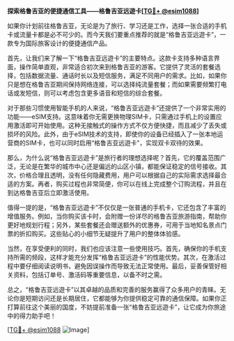 **探索格鲁吉亚的便捷通信工具——格鲁吉亚远遊卡[[TG💪+ @esim1088](https://t.me/s/esim1088)]**

如果你计划前往格鲁吉亚，无论是为了旅行、学习还是工作，选择一张合适的手机卡或流量卡都是必不可少的。而今天我们要重点推荐的就是“格鲁吉亚远遊卡”，一款专为国际旅客设计的便捷通信产品。

首先，让我们来了解一下“格鲁吉亚远遊卡”的主要特点。这款卡支持多种语言界面，操作简单直观，非常适合初次来到格鲁吉亚的游客。它提供了灵活的套餐选择，包括数据流量、通话时长以及短信服务，满足不同用户的需求。比如，如果你只是想在格鲁吉亚期间保持网络连接，可以选择纯流量套餐；而如果需要频繁打电话或发短信，则可以考虑包含更多语音和短信的综合套餐。

对于那些习惯使用智能手机的人来说，“格鲁吉亚远遊卡”还提供了一个非常实用的功能——eSIM支持。这意味着你无需更换物理SIM卡，只需通过手机上的设置应用激活即可开始使用。这种无接触式的操作方式不仅方便快捷，而且减少了丢失或损坏的风险。此外，由于eSIM技术的支持，即使你的设备已经插入了一张本地运营商的SIM卡，也可以同时启用“格鲁吉亚远遊卡”，实现双卡双待的效果。

那么，为什么说“格鲁吉亚远遊卡”是旅行者的理想选择呢？首先，它的覆盖范围广泛，无论是在繁华的城市中心还是偏远的山区小镇，都能保证稳定的信号接收。其次，价格合理且透明，没有任何隐藏费用，用户可以根据自己的实际需求选择最合适的方案。再者，购买过程也非常简便，你可以在线上完成整个订购流程，并且在到达格鲁吉亚后立即激活使用。

值得一提的是，“格鲁吉亚远遊卡”不仅仅是一张普通的手机卡，它还包含了丰富的增值服务。例如，当你购买该卡时，会附赠一份详尽的格鲁吉亚旅游指南，帮助你更好地规划行程；另外，某些套餐还会赠送额外的优惠券，可用于当地知名景点门票的折扣购买。这些贴心的小细节无疑提升了用户的整体体验感。

当然，在享受便利的同时，我们也应该注意一些使用技巧。首先，确保你的手机支持所需的频段，这样才能充分发挥“格鲁吉亚远遊卡”的性能优势。其次，在激活过程中要仔细阅读说明书，避免因误操作而导致无法正常使用。最后，妥善保管好相关资料，包括订单号、激活码等重要信息，以备不时之需。

总之，“格鲁吉亚远遊卡”以其卓越的品质和完善的服务赢得了众多用户的青睐。无论你是短期访问还是长期居住，它都能够为你提供稳定可靠的通信保障。如果你正打算前往这个美丽的国度，不妨提前准备一张“格鲁吉亚远遊卡”，让它成为你旅途中的得力助手吧！

[[TG💪+ @esim1088](https://t.me/s/esim1088) ![Image](https://i.postimg.cc/4NQfJmqS/Snipaste-2025-05-13-00-14-12.png)]